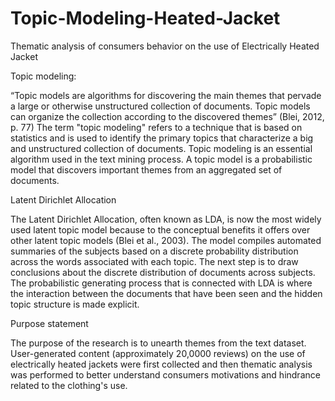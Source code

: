 # Topic-Modeling-Heated-Jacket
Thematic analysis of consumers behavior on the use of Electrically Heated Jacket


Topic modeling: 

“Topic models are algorithms for discovering the main themes that pervade a large or otherwise unstructured collection of documents. Topic models can organize the collection according to the discovered themes” (Blei, 2012, p. 77)
The term "topic modeling" refers to a technique that is based on statistics and is used to identify the primary topics that characterize a big and unstructured collection of documents. Topic modeling is an essential algorithm used in the text mining process. A topic model is a probabilistic model that discovers important themes from an aggregated set of documents. 


Latent Dirichlet Allocation 

The Latent Dirichlet Allocation, often known as LDA, is now the most widely used latent topic model because to the conceptual benefits it offers over other latent topic models (Blei et al., 2003). The model compiles automated summaries of the subjects based on a discrete probability distribution across the words associated with each topic. The next step is to draw conclusions about the discrete distribution of documents across subjects. The probabilistic generating process that is connected with LDA is where the interaction between the documents that have been seen and the hidden topic structure is made explicit.


Purpose statement

The purpose of the research is to unearth themes from the text dataset. User-generated content (approximately 20,0000 reviews) on the use of electrically heated jackets were first collected and then thematic analysis was performed to better understand consumers motivations and hindrance related to the clothing's use.
